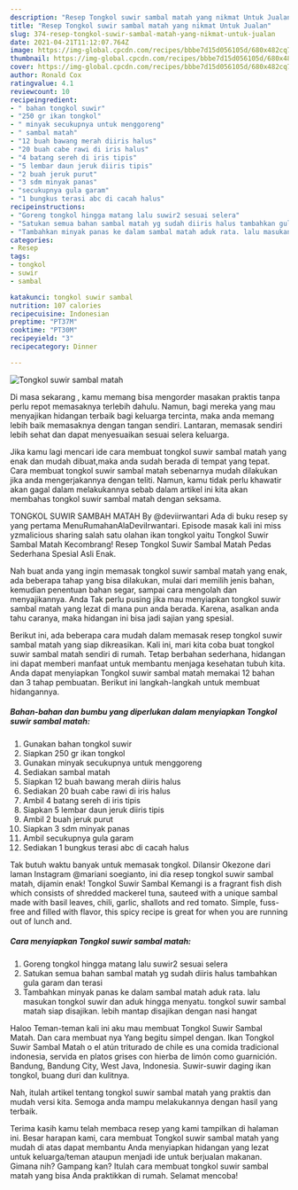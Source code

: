 ```yaml
---
description: "Resep Tongkol suwir sambal matah yang nikmat Untuk Jualan"
title: "Resep Tongkol suwir sambal matah yang nikmat Untuk Jualan"
slug: 374-resep-tongkol-suwir-sambal-matah-yang-nikmat-untuk-jualan
date: 2021-04-21T11:12:07.764Z
image: https://img-global.cpcdn.com/recipes/bbbe7d15d056105d/680x482cq70/tongkol-suwir-sambal-matah-foto-resep-utama.jpg
thumbnail: https://img-global.cpcdn.com/recipes/bbbe7d15d056105d/680x482cq70/tongkol-suwir-sambal-matah-foto-resep-utama.jpg
cover: https://img-global.cpcdn.com/recipes/bbbe7d15d056105d/680x482cq70/tongkol-suwir-sambal-matah-foto-resep-utama.jpg
author: Ronald Cox
ratingvalue: 4.1
reviewcount: 10
recipeingredient:
- " bahan tongkol suwir"
- "250 gr ikan tongkol"
- " minyak secukupnya untuk menggoreng"
- " sambal matah"
- "12 buah bawang merah diiris halus"
- "20 buah cabe rawi di iris halus"
- "4 batang sereh di iris tipis"
- "5 lembar daun jeruk diiris tipis"
- "2 buah jeruk purut"
- "3 sdm minyak panas"
- "secukupnya gula garam"
- "1 bungkus terasi abc di cacah halus"
recipeinstructions:
- "Goreng tongkol hingga matang lalu suwir2 sesuai selera"
- "Satukan semua bahan sambal matah yg sudah diiris halus tambahkan gula garam dan terasi"
- "Tambahkan minyak panas ke dalam sambal matah aduk rata. lalu masukan tongkol suwir dan aduk hingga menyatu. tongkol suwir sambal matah siap disajikan. lebih mantap disajikan dengan nasi hangat"
categories:
- Resep
tags:
- tongkol
- suwir
- sambal

katakunci: tongkol suwir sambal 
nutrition: 107 calories
recipecuisine: Indonesian
preptime: "PT37M"
cooktime: "PT30M"
recipeyield: "3"
recipecategory: Dinner

---
```



![Tongkol suwir sambal matah](https://img-global.cpcdn.com/recipes/bbbe7d15d056105d/680x482cq70/tongkol-suwir-sambal-matah-foto-resep-utama.jpg)

Di masa  sekarang , kamu memang bisa mengorder masakan praktis tanpa perlu repot memasaknya terlebih dahulu. Namun, bagi mereka yang mau menyajikan hidangan terbaik bagi keluarga tercinta, maka anda memang lebih baik memasaknya dengan tangan sendiri. Lantaran, memasak sendiri lebih sehat dan dapat menyesuaikan sesuai selera keluarga.

Jika kamu lagi mencari ide cara membuat tongkol suwir sambal matah yang enak dan mudah dibuat,maka anda sudah berada di tempat yang tepat. Cara membuat tongkol suwir sambal matah  sebenarnya mudah dilakukan jika anda mengerjakannya dengan teliti. Namun, kamu tidak perlu khawatir akan gagal dalam melakukannya 
sebab dalam artikel ini kita akan membahas tongkol suwir sambal matah dengan seksama.  

TONGKOL SUWIR SAMBAH MATAH By @deviirwantari Ada di buku resep sy yang pertama MenuRumahanAlaDeviIrwantari. Episode masak kali ini miss yzmalicious sharing salah satu olahan ikan tongkol yaitu Tongkol Suwir Sambal Matah Kecombrang! Resep Tongkol Suwir Sambal Matah Pedas Sederhana Spesial Asli Enak.

Nah buat anda yang ingin memasak tongkol suwir sambal matah yang enak, ada beberapa tahap yang bisa dilakukan, mulai dari memilih jenis bahan, kemudian penentuan bahan segar, sampai cara mengolah dan menyajikannya. Anda Tak perlu pusing jika mau menyiapkan tongkol suwir sambal matah yang lezat di mana pun anda berada. Karena, asalkan anda  tahu caranya, maka hidangan ini bisa jadi sajian yang spesial.

Berikut ini, ada beberapa cara mudah dalam memasak resep tongkol suwir sambal matah yang siap dikreasikan. Kali ini, mari kita coba buat tongkol suwir sambal matah sendiri di rumah. Tetap berbahan sederhana, hidangan ini dapat memberi manfaat untuk membantu menjaga kesehatan tubuh kita. Anda dapat menyiapkan Tongkol suwir sambal matah memakai 12 bahan dan 3 tahap pembuatan. Berikut ini langkah-langkah untuk membuat hidangannya.

<!--inarticleads1-->

##### Bahan-bahan dan bumbu yang diperlukan dalam menyiapkan Tongkol suwir sambal matah:

1. Gunakan  bahan tongkol suwir
1. Siapkan 250 gr ikan tongkol
1. Gunakan  minyak secukupnya untuk menggoreng
1. Sediakan  sambal matah
1. Siapkan 12 buah bawang merah diiris halus
1. Sediakan 20 buah cabe rawi di iris halus
1. Ambil 4 batang sereh di iris tipis
1. Siapkan 5 lembar daun jeruk diiris tipis
1. Ambil 2 buah jeruk purut
1. Siapkan 3 sdm minyak panas
1. Ambil secukupnya gula garam
1. Sediakan 1 bungkus terasi abc di cacah halus


Tak butuh waktu banyak untuk memasak tongkol. Dilansir Okezone dari laman Instagram @mariani soegianto, ini dia resep tongkol suwir sambal matah, dijamin enak! Tongkol Suwir Sambal Kemangi is a fragrant fish dish which consists of shredded mackerel tuna, sauteed with a unique sambal made with basil leaves, chili, garlic, shallots and red tomato. Simple, fuss-free and filled with flavor, this spicy recipe is great for when you are running out of lunch and. 

<!--inarticleads2-->

##### Cara menyiapkan Tongkol suwir sambal matah:

1. Goreng tongkol hingga matang lalu suwir2 sesuai selera
1. Satukan semua bahan sambal matah yg sudah diiris halus tambahkan gula garam dan terasi
1. Tambahkan minyak panas ke dalam sambal matah aduk rata. lalu masukan tongkol suwir dan aduk hingga menyatu. tongkol suwir sambal matah siap disajikan. lebih mantap disajikan dengan nasi hangat


Haloo Teman-teman kali ini aku mau membuat Tongkol Suwir Sambal Matah. Dan cara membuat nya Yang begitu simpel dengan. Ikan Tongkol Suwir Sambal Matah o el atún triturado de chile es una comida tradicional indonesia, servida en platos grises con hierba de limón como guarnición. Bandung, Bandung City, West Java, Indonesia. Suwir-suwir daging ikan tongkol, buang duri dan kulitnya. 

Nah, itulah artikel tentang  tongkol suwir sambal matah  yang praktis dan mudah versi kita. Semoga anda mampu melakukannya dengan hasil yang terbaik. 

Terima kasih kamu telah membaca resep yang kami tampilkan di halaman ini. Besar harapan kami, cara membuat  Tongkol suwir sambal matah yang mudah di atas dapat membantu Anda menyiapkan hidangan yang lezat untuk keluarga/teman ataupun menjadi ide untuk berjualan makanan. Gimana nih? Gampang kan? Itulah cara membuat tongkol suwir sambal matah yang bisa Anda praktikkan di rumah. Selamat mencoba!

